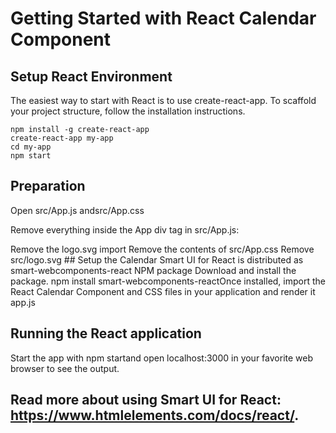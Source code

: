 # Getting Started with React Calendar Component
## Setup React Environment
The easiest way to start with React is to use create-react-app. To scaffold your project structure, follow the installation instructions.

	npm install -g create-react-app
	create-react-app my-app
	cd my-app
	npm start
	
## Preparation
Open src/App.js andsrc/App.css

Remove everything inside the App div tag in src/App.js:
<div className="App"> </div>
Remove the logo.svg import
Remove the contents of src/App.css
Remove src/logo.svg
## Setup the Calendar
Smart UI for React is distributed as smart-webcomponents-react NPM package
Download and install the package.
npm install smart-webcomponents-reactOnce installed, import the React Calendar Component and CSS files in your application and render it app.js

## Running the React application
Start the app with
npm startand open localhost:3000 in your favorite web browser to see the output.
## Read more about using Smart UI for React: https://www.htmlelements.com/docs/react/.
